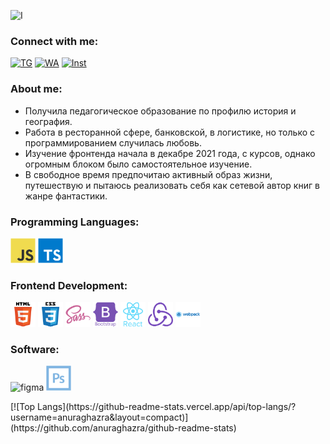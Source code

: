 <img
  src="https://ie.wampi.ru/2022/08/02/rm362-04d-1-1.jpg"
  alt="I"
  border="0"
/>

<h3 align="left">Connect with me:</h3>
<p align="left">
  <a href="https://t.me/Alinnick" target="blank"
    ><img
      src="https://ie.wampi.ru/2022/08/02/telegram-svg.png"
      alt="TG"
      border="0"
  /></a>
  <a href="https://wa.clck.bar/79159842321" target="blank"
    ><img
      src="https://im.wampi.ru/2022/08/02/whatsapp-svg.png"
      alt="WA"
      border="0"
  /></a>
  <a href="https://instagram.com/alin.als" target="blank"
    ><img
      src="https://ie.wampi.ru/2022/08/02/instagram-svg.png"
      alt="Inst"
      border="0"
  /></a>
</p>
<h3 align="left">About me:</h3>
<ul>
  <li>Получила педагогическое образование по профилю история и география.</li>
  <li>
    Работа в ресторанной сфере, банковской, в логистике, но только с
    программированием случилась любовь.
  </li>
  <li>
    Изучение фронтенда начала в декабре 2021 года, с курсов, однако огромным
    блоком было самостоятельное изучение.
  </li>
  <li>
    В свободное время предпочитаю активный образ жизни, путешествую и пытаюсь
    реализовать себя как сетевой автор книг в жанре фантастики.
  </li>
</ul>
<h3 align="left">Programming Languages:</h3>
<p align="left">
    <img
      src="https://raw.githubusercontent.com/devicons/devicon/master/icons/javascript/javascript-original.svg"
      alt="javascript"
      width="40"
      height="40"
    />
    <img
      src="https://raw.githubusercontent.com/devicons/devicon/master/icons/typescript/typescript-original.svg"
      alt="typescript"
      width="40"
      height="40"
    />
</p>
<h3 align="left">Frontend Development:</h3>
<p align="left">
        <img
      src="https://raw.githubusercontent.com/devicons/devicon/master/icons/html5/html5-original-wordmark.svg"
      alt="html5"
      width="40"
      height="40"
    />
        <img
      src="https://raw.githubusercontent.com/devicons/devicon/master/icons/css3/css3-original-wordmark.svg"
      alt="css3"
      width="40"
      height="40"
    />
    <img
    src="https://raw.githubusercontent.com/devicons/devicon/master/icons/sass/sass-original.svg"
    alt="sass"
    width="40"
    height="40"
  />
    <img
      src="https://raw.githubusercontent.com/devicons/devicon/master/icons/bootstrap/bootstrap-plain-wordmark.svg"
      alt="bootstrap"
      width="40"
      height="40"
    />
    <img
      src="https://raw.githubusercontent.com/devicons/devicon/master/icons/react/react-original-wordmark.svg"
      alt="react"
      width="40"
      height="40"
    />
    <img
      src="https://raw.githubusercontent.com/devicons/devicon/master/icons/redux/redux-original.svg"
      alt="redux"
      width="40"
      height="40"
    />
    <img
      src="https://raw.githubusercontent.com/devicons/devicon/d00d0969292a6569d45b06d3f350f463a0107b0d/icons/webpack/webpack-original-wordmark.svg"
      alt="webpack"
      width="40"
      height="40"
    />
  </a>
</p>
<h3 align="left">Software:</h3>
<p align="left">
    <img
      src="https://www.vectorlogo.zone/logos/figma/figma-icon.svg"
      alt="figma"
      width="40"
      height="40"
    />
    <img
      src="https://raw.githubusercontent.com/devicons/devicon/master/icons/photoshop/photoshop-line.svg"
      alt="photoshop"
      width="40"
      height="40"
    />
</p>
[![Top Langs](https://github-readme-stats.vercel.app/api/top-langs/?username=anuraghazra&layout=compact)](https://github.com/anuraghazra/github-readme-stats)
